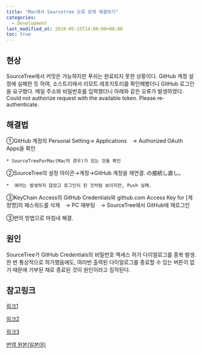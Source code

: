 ```yaml
---
title: "Mac에서 Sourcetree 오류 문제 해결하기"
categories: 
  - Development
last_modified_at: 2019-05-15T14:00:00+08:00
toc: true
---
```


현상
----
SourceTree에서 커밋은 가능하지만 푸쉬는 완료되지 못한 상황이다. 
GitHub 계정 설정에 실패한 듯 하여, 소스트리에서 리모트 레포지토리를 확인해봤더니 GitHub 로그인을 요구했다. 
메일 주소와 비밀번호를 입력했더니 아래와 같은 오류가 발생하였다. 
Could not authorize request with the available token. Please re-authenticate.


해결법
------
①GitHub 계정의 Personal Setting→ Applications　→ Authorized OAuth Apps을 확인

    * SourceTreeForMac(Mac의 경우)가 있는 것을 확인 


②SourceTree의 설정 아이콘→계정→GitHub 계정을 재연결. の接続し直し。

    *  에러는 발생하지 않았고 로그인이 된 것처럼 보이지만, Push 실패.


③KeyChain Access의 GitHub Credentials와 github.com Access Key for [계정명]의 패스워드를 삭제　→ PC 재부팅　→ SourceTree에서 GitHub에 재로그인 


③번의 방법으로 마침내 해결.


원인
----
SourceTree가 GitHub Credentials의 비밀번호 액세스 허가 다이얼로그를 중복 발생.
한 번 통상적으로 허가했음에도, 여러번 출력된 다이얼로그를 종료할 수 있는 버튼이 없기 때문에 거부된 채로 종료된 것이 원인이라고 짐작된다. 


참고링크
-------
[링크1](https://community.atlassian.com/t5/Sourcetree-questions/Getting-quot-Could-not-authorize-request-with-the-available/qaq-p/708633)

[링크2](https://community.atlassian.com/t5/Sourcetree-questions/Authentication-issue-accessing-GitHub-repos/qaq-p/397660)

[링크3](https://stackoverflow.com/questions/23039133/github-sourcetree-getting-unauthorized-error)



[번역 원본(일본어)](https://qiita.com/iKimishima/items/387ccd8b2172c683c5ea)
